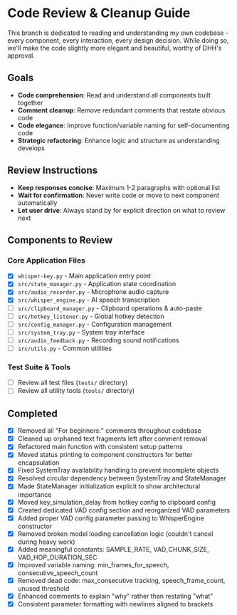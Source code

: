 # Code Review & Cleanup Guide

This branch is dedicated to reading and understanding my own codebase - every component, every interaction, every design decision. While doing so, we'll make the code slightly more elegant and beautiful, worthy of DHH's approval.

## Goals
- **Code comprehension**: Read and understand all components built together
- **Comment cleanup**: Remove redundant comments that restate obvious code
- **Code elegance**: Improve function/variable naming for self-documenting code  
- **Strategic refactoring**: Enhance logic and structure as understanding develops

## Review Instructions
- **Keep responses concise**: Maximum 1-2 paragraphs with optional list
- **Wait for confirmation**: Never write code or move to next component automatically
- **Let user drive**: Always stand by for explicit direction on what to review next

## Components to Review

### Core Application Files
- [x] `whisper-key.py` - Main application entry point
- [x] `src/state_manager.py` - Application state coordination
- [x] `src/audio_recorder.py` - Microphone audio capture
- [x] `src/whisper_engine.py` - AI speech transcription
- [ ] `src/clipboard_manager.py` - Clipboard operations & auto-paste
- [ ] `src/hotkey_listener.py` - Global hotkey detection
- [ ] `src/config_manager.py` - Configuration management
- [ ] `src/system_tray.py` - System tray interface
- [ ] `src/audio_feedback.py` - Recording sound notifications
- [ ] `src/utils.py` - Common utilities

### Test Suite & Tools
- [ ] Review all test files (`tests/` directory)
- [ ] Review all utility tools (`tools/` directory)

## Completed
- [x] Removed all "For beginners:" comments throughout codebase
- [x] Cleaned up orphaned text fragments left after comment removal
- [x] Refactored main function with consistent setup patterns
- [x] Moved status printing to component constructors for better encapsulation
- [x] Fixed SystemTray availability handling to prevent incomplete objects
- [x] Resolved circular dependency between SystemTray and StateManager
- [x] Made StateManager initialization explicit to show architectural importance
- [x] Moved key_simulation_delay from hotkey config to clipboard config
- [x] Created dedicated VAD config section and reorganized VAD parameters
- [x] Added proper VAD config parameter passing to WhisperEngine constructor
- [x] Removed broken model loading cancellation logic (couldn't cancel during heavy work)
- [x] Added meaningful constants: SAMPLE_RATE, VAD_CHUNK_SIZE, VAD_HOP_DURATION_SEC
- [x] Improved variable naming: min_frames_for_speech, consecutive_speech_count
- [x] Removed dead code: max_consecutive tracking, speech_frame_count, unused threshold
- [x] Enhanced comments to explain "why" rather than restating "what"
- [x] Consistent parameter formatting with newlines aligned to brackets